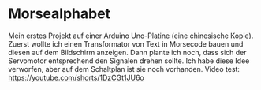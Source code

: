 # Morsealphabet

Mein erstes Projekt auf einer Arduino Uno-Platine (eine chinesische Kopie). Zuerst wollte ich einen Transformator von Text in Morsecode bauen und diesen auf dem Bildschirm anzeigen. Dann plante ich noch, dass sich der Servomotor entsprechend den Signalen drehen sollte. Ich habe diese Idee verworfen, aber auf dem Schaltplan ist sie noch vorhanden.
Video test: https://youtube.com/shorts/1DzCGt1JU6o
